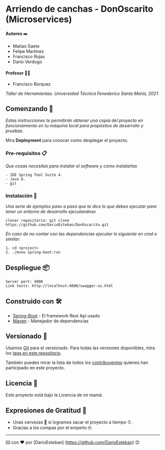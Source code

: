 # Arriendo de canchas - DonOscarito (Microservices)

#### Autores ✒️
* Matías Gaete
* Felipe Martínez
* Francisco Rojas
* Darío Verdugo

#### Profesor 👨‍🏫
* Francisco Borquez

_Taller de Herramientas._
_Universidad Técnica Fenederico Santa María, 2021._

## Comenzando 🚀

_Estas instrucciones te permitirán obtener una copia del proyecto en funcionamiento en tu máquina local para propósitos de desarrollo y pruebas._

Mira **Deployment** para conocer como desplegar el proyecto.


### Pre-requisitos 📋

_Que cosas necesitas para instalar el software y como instalarlas_

```
- IDE Spring Tool Suite 4.
- Java 8.
- git
```

### Instalación 🔧

_Una serie de ejemplos paso a paso que te dice lo que debes ejecutar para tener un entorno de desarrollo ejecutandose_

```
clonar repositorio: git clone https://github.com/DarioEsteban/DonOscarito.git
```

_En caso de no contar con las dependencias ejecutar lo siguiente en cmd o similar:_

```
1. cd <project>
2. ./mvnw spring-boot:run
```

## Despliegue 📦 
```
Server port: 4800
Link tests: http://localhost:4800/swagger-ui.html
```






## Construido con 🛠️
* [Spring-Boot](https://spring.io/projects/spring-boot) - El framework Rest Api usado
* [Maven](https://maven.apache.org/) - Manejador de dependencias

## Versionado 📌

Usamos [Git](https://git-scm.com/) para el versionado. Para todas las versiones disponibles, mira los [tags en este repositorio](https://github.com/DarioEsteban/DonOscarito/tags).

También puedes mirar la lista de todos los [contribuyentes](https://github.com/DarioEsteban/DonOscarito/contributors) quíenes han participado en este proyecto. 

## Licencia 📄

Este proyecto está bajo la Licencia de mi mamá.

## Expresiones de Gratitud 🎁

* Unas cervezas 🍺 si logramos sacar el proyecto a tiempo ⏰ .
* Gracias a los compas por el empeño 🤓.



---
⌨️ con ❤️ por [DarioEsteban] (https://github.com/DarioEsteban) 😊